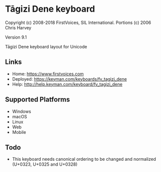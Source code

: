 Tāgizi Dene keyboard
======================

Copyright (c) 2008-2018 FirstVoices, SIL International. Portions (c) 2006 Chris Harvey

Version 9.1

Tāgizi Dene keyboard layout for Unicode

Links
-----

 * Home:     <https://www.firstvoices.com>
 * Deployed: <https://keyman.com/keyboards/fv_tagizi_dene>
 * Help:     <http://help.keyman.com/keyboard/fv_tagizi_dene>
 
Supported Platforms
-------------------

 * Windows
 * macOS
 * Linux
 * Web
 * Mobile

Todo
----

 * This keyboard needs canonical ordering to be changed and normalized (U+0323, U+0325 and U+0328)